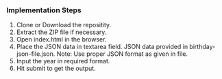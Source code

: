 ### Implementation Steps

1. Clone or Download the repositity.
2. Extract the ZIP file if necessary.
3. Open index.html in the browser.
4. Place the JSON data in textarea field. JSON data provided in birthday-json-file.json. Note: Use proper JSON format as given in file.
5. Input the year in required format.
6. Hit submit to get the output.